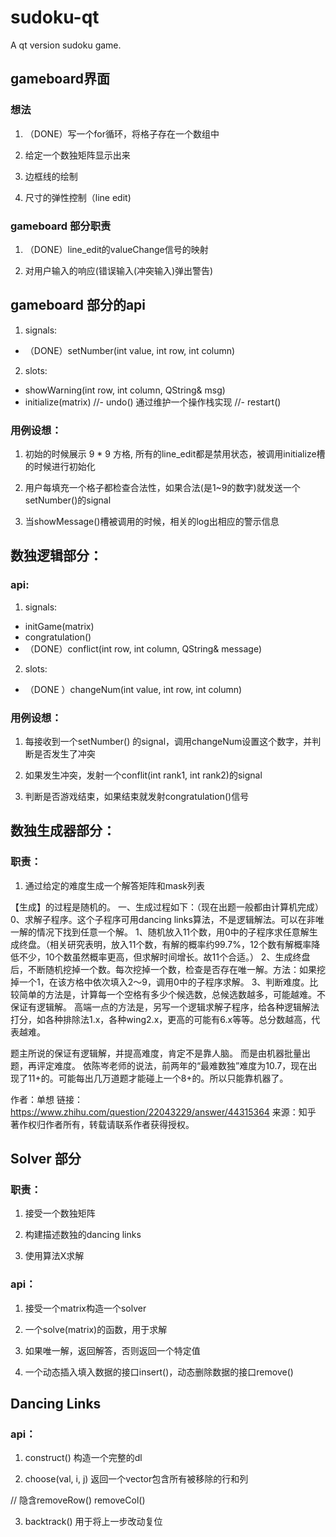 ﻿# sudoku-qt
A qt version sudoku game.

## gameboard界面

### 想法

1. （DONE）写一个for循环，将格子存在一个数组中

2. 给定一个数独矩阵显示出来

3. 边框线的绘制

4. 尺寸的弹性控制（line edit)

### gameboard 部分职责

1. （DONE）line_edit的valueChange信号的映射

2. 对用户输入的响应(错误输入(冲突输入)弹出警告)

## gameboard 部分的api

1. signals:
  - （DONE）setNumber(int value, int row, int column)

2. slots:
  - showWarning(int row, int column, QString& msg)
  - initialize(matrix)
  //- undo() 通过维护一个操作栈实现
  //- restart()

### 用例设想：

1. 初始的时候展示 9 * 9 方格, 所有的line_edit都是禁用状态，被调用initialize槽的时候进行初始化

2. 用户每填充一个格子都检查合法性，如果合法(是1~9的数字)就发送一个setNumber()的signal

3. 当showMessage()槽被调用的时候，相关的log出相应的警示信息





## 数独逻辑部分：

### api:

1. signals:
  - initGame(matrix)
  - congratulation()
  - （DONE）conflict(int row, int column, QString& message)

2. slots:
  - （DONE	）changeNum(int value, int row, int column)

### 用例设想：

1. 每接收到一个setNumber() 的signal，调用changeNum设置这个数字，并判断是否发生了冲突

2. 如果发生冲突，发射一个conflit(int rank1, int rank2)的signal

3. 判断是否游戏结束，如果结束就发射congratulation()信号







## 数独生成器部分：

### 职责：

1. 通过给定的难度生成一个解答矩阵和mask列表

【生成】的过程是随机的。
一、生成过程如下：（现在出题一般都由计算机完成）
0、求解子程序。这个子程序可用dancing links算法，不是逻辑解法。可以在非唯一解的情况下找到任意一个解。
1、随机放入11个数，用0中的子程序求任意解生成终盘。（相关研究表明，放入11个数，有解的概率约99.7%，12个数有解概率降低不少，10个数虽然概率更高，但求解时间增长。故11个合适。）
2、生成终盘后，不断随机挖掉一个数。每次挖掉一个数，检查是否存在唯一解。方法：如果挖掉一个1，在该方格中依次填入2～9，调用0中的子程序求解。
3、判断难度。比较简单的方法是，计算每一个空格有多少个候选数，总候选数越多，可能越难。不保证有逻辑解。
高端一点的方法是，另写一个逻辑求解子程序，给各种逻辑解法打分，如各种排除法1.x，各种wing2.x，更高的可能有6.x等等。总分数越高，代表越难。

题主所说的保证有逻辑解，并提高难度，肯定不是靠人脑。
而是由机器批量出题，再评定难度。
依陈岑老师的说法，前两年的“最难数独”难度为10.7，现在出现了11+的。可能每出几万道题才能碰上一个8+的。所以只能靠机器了。

作者：单想
链接：https://www.zhihu.com/question/22043229/answer/44315364
来源：知乎
著作权归作者所有，转载请联系作者获得授权。







## Solver 部分

### 职责：

1. 接受一个数独矩阵

2. 构建描述数独的dancing links

3. 使用算法X求解

### api：

1. 接受一个matrix构造一个solver

2. 一个solve(matrix)的函数，用于求解

3. 如果唯一解，返回解答，否则返回一个特定值

4. 一个动态插入填入数据的接口insert()，动态删除数据的接口remove()








## Dancing Links

### api：

1. construct() 构造一个完整的dl

2. choose(val, i, j) 返回一个vector包含所有被移除的行和列

// 隐含removeRow() removeCol()

3. backtrack() 用于将上一步改动复位









